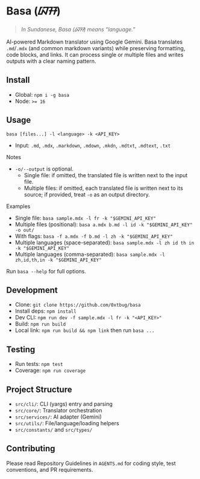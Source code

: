 # Basa (ᮘᮞ)
> _In Sundanese, Basa (ᮘᮞ) means “language.”_

AI-powered Markdown translator using Google Gemini. Basa translates `.md`/`.mdx` (and common markdown variants) while preserving formatting, code blocks, and links. It can process single or multiple files and writes outputs with a clear naming pattern.

## Install
- Global: `npm i -g basa`
- Node: `>= 16`

## Usage
```
basa [files...] -l <language> -k <API_KEY>
```
- Input: `.md`, `.mdx`, `.markdown`, `.mdown`, `.mkdn`, `.mdtxt`, `.mdtext`, `.txt`

Notes
- `-o/--output` is optional.
  - Single file: if omitted, the translated file is written next to the input file.
  - Multiple files: if omitted, each translated file is written next to its source; if provided, treat `-o` as an output directory.

Examples
- Single file: `basa sample.mdx -l fr -k "$GEMINI_API_KEY"`
- Multiple files (positional): `basa a.mdx b.md -l id -k "$GEMINI_API_KEY" -o out/`
- With flags: `basa -f a.mdx -f b.md -l zh -k "$GEMINI_API_KEY"`
- Multiple languages (space-separated): `basa sample.mdx -l zh id th in -k "$GEMINI_API_KEY"`
- Multiple languages (comma-separated): `basa sample.mdx -l zh,id,th,in -k "$GEMINI_API_KEY"`

Run `basa --help` for full options.

## Development
- Clone: `git clone https://github.com/0xtbug/basa`
- Install deps: `npm install`
- Dev CLI: `npm run dev -f sample.mdx -l fr -k "<API_KEY>"`
- Build: `npm run build`
- Local link: `npm run build && npm link` then run `basa ...`

## Testing
- Run tests: `npm test`
- Coverage: `npm run coverage`

## Project Structure
- `src/cli/`: CLI (yargs) entry and parsing
- `src/core/`: Translator orchestration
- `src/services/`: AI adapter (Gemini)
- `src/utils/`: File/language/loading helpers
- `src/constants/` and `src/types/`

## Contributing
Please read Repository Guidelines in `AGENTS.md` for coding style, test conventions, and PR requirements.
